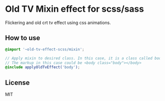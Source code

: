 # Old TV Mixin effect for scss/sass

Flickering and old crt tv effect using css animations. 

## How to use

```scss
@import '~old-tv-effect-scss/mixin';

// Apply mixin to desired class. In this case, it is a class called body.
// The markup in this case could be <body class="body"></body>
@include applyOldTvEffect('body');
```

## License

MIT
